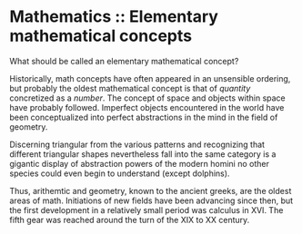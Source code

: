 # Mathematics :: Elementary mathematical concepts

What should be called an elementary mathematical concept?

Historically, math concepts have often appeared in an unsensible ordering, but probably the oldest mathematical concept is that of *quantity* concretized as a *number*. The concept of space and objects within space have probably followed. Imperfect objects encountered in the world have been conceptualized into perfect abstractions in the mind in the field of geometry.

Discerning triangular from the various patterns and recognizing that different triangular shapes nevertheless fall into the same category is a gigantic display of abstraction powers of the modern homini no other species could even begin to understand (except dolphins).

Thus, arithemtic and geometry, known to the ancient greeks, are the oldest areas of math. Initiations of new fields have been advancing since then, but the first development in a relatively small period was calculus in XVI. The fifth gear was reached around the turn of the XIX to XX century.
